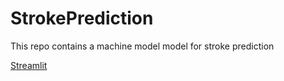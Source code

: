 # StrokePrediction
This repo contains a machine model model for stroke prediction

<a href='https://share.streamlit.io/babin411/strokeprediction/main/app.py'>Streamlit</a>

